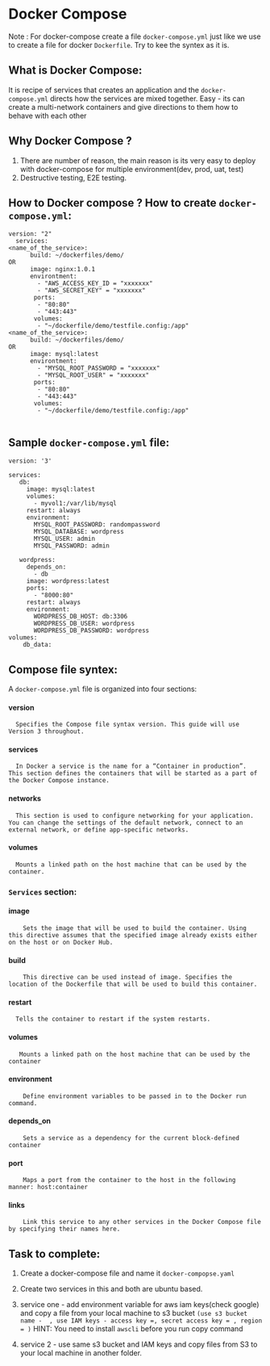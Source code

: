 # Docker Compose


Note : For docker-compose create a file `docker-compose.yml` just like we use to create a file for docker `Dockerfile`. Try to kee the syntex as it is.

## What is Docker Compose:
  It is recipe of services that creates an application and the `docker-compose.yml` directs how the services are mixed together. Easy - its can create a multi-network containers and give directions to them how to behave with each other
  
  
## Why Docker Compose ?

1. There are number of reason, the main reason is its very easy to deploy with docker-compose for multiple environment(dev, prod, uat, test)
2. Destructive testing, E2E testing.


## How to Docker compose ? How to create `docker-compose.yml`: 
```
version: "2"
  services: 
<name_of_the_service>:
      build: ~/dockerfiles/demo/
OR
      image: nginx:1.0.1
      environtment:
        - "AWS_ACCESS_KEY_ID = "xxxxxxx"
        - "AWS_SECRET_KEY" = "xxxxxxx"
       ports:
        - "80:80"
        - "443:443"
       volumes:
        - "~/dockerfile/demo/testfile.config:/app"
<name_of_the_service>:
      build: ~/dockerfiles/demo/
OR
      image: mysql:latest
      environtment:
        - "MYSQL_ROOT_PASSWORD = "xxxxxxx"
        - "MYSQL_ROOT_USER" = "xxxxxxx"
       ports:
        - "80:80"
        - "443:443"
       volumes:
        - "~/dockerfile/demo/testfile.config:/app"
        
```


## Sample `docker-compose.yml` file:

```
version: '3'

services:
   db:
     image: mysql:latest
     volumes:
       - myvol1:/var/lib/mysql
     restart: always
     environment:
       MYSQL_ROOT_PASSWORD: randompassword
       MYSQL_DATABASE: wordpress
       MYSQL_USER: admin
       MYSQL_PASSWORD: admin

   wordpress:
     depends_on:
       - db
     image: wordpress:latest
     ports:
       - "8000:80"
     restart: always
     environment:
       WORDPRESS_DB_HOST: db:3306
       WORDPRESS_DB_USER: wordpress
       WORDPRESS_DB_PASSWORD: wordpress
volumes:
    db_data:
```

## Compose file syntex:

A `docker-compose.yml` file is organized into four sections:

#### version	
      Specifies the Compose file syntax version. This guide will use Version 3 throughout.
#### services	
      In Docker a service is the name for a “Container in production”. This section defines the containers that will be started as a part of the Docker Compose instance.
#### networks	  
      This section is used to configure networking for your application. You can change the settings of the default network, connect to an external network, or define app-specific networks.
#### volumes	
      Mounts a linked path on the host machine that can be used by the container.
      
### `Services` section:
#### image	
        Sets the image that will be used to build the container. Using this directive assumes that the specified image already exists either on the host or on Docker Hub.
#### build	
        This directive can be used instead of image. Specifies the location of the Dockerfile that will be used to build this container.
#### restart	
      Tells the container to restart if the system restarts.
#### volumes	
       Mounts a linked path on the host machine that can be used by the container
#### environment	
        Define environment variables to be passed in to the Docker run command.
#### depends_on	
        Sets a service as a dependency for the current block-defined container
#### port	
        Maps a port from the container to the host in the following manner: host:container
#### links	
        Link this service to any other services in the Docker Compose file by specifying their names here.

     
## Task to complete:

  1. Create a docker-compose file and name it `docker-compopse.yaml`
  2. Create two services in this and both are ubuntu based.
  
  3. service one -  add environment variable for aws iam keys(check google) and copy a file from your local machine to s3 bucket ```(use s3 bucket name -  , use IAM keys - access key =, secret access key = , region = )``` HINT: You need to install `awscli` before you run copy command 
  4. service 2 -  use same s3 bucket and IAM keys and copy files from S3 to your local machine in another folder.
